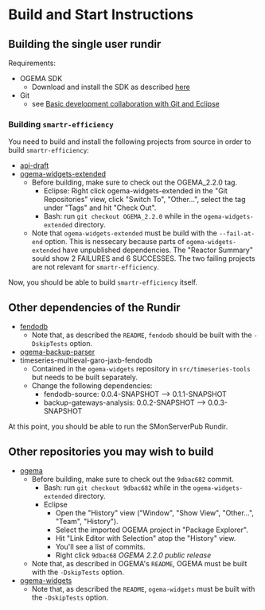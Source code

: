# Build and Start Instructions

## Building the single user rundir

Requirements:
* OGEMA SDK
    * Download and install the SDK as described [here](https://community.ogema-source.net/xwiki/bin/view/Main/)
* Git
    * see [Basic development collaboration with Git and Eclipse](https://community.ogema-source.net/xwiki/bin/view/Tutorial%20Collection/SDK%20Tutorial%20Overview%20Experimental/Basic%20development%20collaboration%20with%20Git%20and%20Eclipse/)

### Building `smartr-efficiency`

You need to build and install the following projects from source in
order to build `smartr-efficiency`:

* [api-draft](https://github.com/smartrplace/api-draft)
* [ogema-widgets-extended](https://github.com/ogema/ogema-widgets-extended)
    * Before building, make sure to check out the OGEMA_2.2.0 tag.
        * Eclipse: Right click ogema-widgets-extended in the "Git
          Repositories" view, click "Switch To", "Other...", select the
          tag under "Tags" and hit "Check Out".
        * Bash: run `git checkout OGEMA_2.2.0` while in the
          `ogema-widgets-extended` directory.
    * Note that `ogema-widgets-extended` must be build with the
      `--fail-at-end` option.  This is nessecary because parts of
      `ogema-widgets-extended` have unpublished dependencies.  The
      "Reactor Summary" sould show 2 FAILURES and 6 SUCCESSES.  The two
      failing projects are not relevant for `smartr-efficiency`.

Now, you should be able to build `smartr-efficiency` itself.


## Other dependencies of the Rundir


* [fendodb](https://github.com/smartrplace/fendodb)
    * Note that, as described the `README`, `fendodb` should be
      built with the `-DskipTests` option.
* [ogema-backup-parser](https://github.com/smartrplace/ogema-backup-parser)
* timeseries-multieval-garo-jaxb-fendodb
    * Contained in the `ogema-widgets` repository in
    `src/timeseries-tools` but needs to be built separately.
    * Change the following dependencies:
        * fendodb-source: 0.0.4-SNAPSHOT --> 0.1.1-SNAPSHOT
        * backup-gateways-analysis: 0.0.2-SNAPSHOT --> 0.0.3-SNAPSHOT

At this point, you should be able to run the SMonServerPub Rundir.

## Other repositories you may wish to build

* [ogema](https://github.com/ogema/ogema)
    * Before building, make sure to check out the `9dbac682` commit.
        * Bash: run `git checkout 9dbac682` while in the
          `ogema-widgets-extended` directory.
        * Eclipse
            * Open the "History" view ("Window", "Show View",
              "Other...", "Team", "History").
            * Select the imported OGEMA project in "Package Explorer".
            * Hit "Link Editor with Selection" atop the "History" view.
            * You'll see a list of commits.
            * Right click `9dbac68` *OGEMA 2.2.0 public release*
    * Note that, as described in OGEMA's `README`, OGEMA must be
      built with the `-DskipTests` option.
* [ogema-widgets](https://github.com/ogema/ogema-widgets)
    * Note that, as described the `README`, `ogema-widgets` must be
      built with the `-DskipTests` option.
